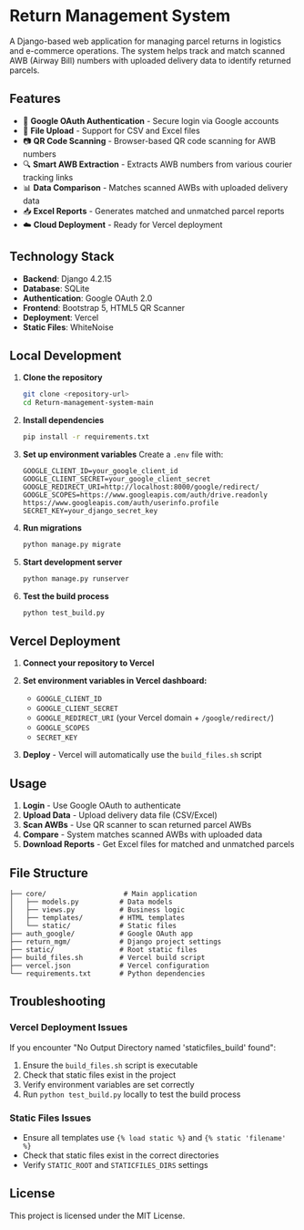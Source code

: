 # Return Management System

A Django-based web application for managing parcel returns in logistics and e-commerce operations. The system helps track and match scanned AWB (Airway Bill) numbers with uploaded delivery data to identify returned parcels.

## Features

- 🔐 **Google OAuth Authentication** - Secure login via Google accounts
- 📁 **File Upload** - Support for CSV and Excel files
- 📷 **QR Code Scanning** - Browser-based QR code scanning for AWB numbers
- 🔍 **Smart AWB Extraction** - Extracts AWB numbers from various courier tracking links
- 📊 **Data Comparison** - Matches scanned AWBs with uploaded delivery data
- 📥 **Excel Reports** - Generates matched and unmatched parcel reports
- ☁️ **Cloud Deployment** - Ready for Vercel deployment

## Technology Stack

- **Backend**: Django 4.2.15
- **Database**: SQLite
- **Authentication**: Google OAuth 2.0
- **Frontend**: Bootstrap 5, HTML5 QR Scanner
- **Deployment**: Vercel
- **Static Files**: WhiteNoise

## Local Development

1. **Clone the repository**
   ```bash
   git clone <repository-url>
   cd Return-management-system-main
   ```

2. **Install dependencies**
   ```bash
   pip install -r requirements.txt
   ```

3. **Set up environment variables**
   Create a `.env` file with:
   ```
   GOOGLE_CLIENT_ID=your_google_client_id
   GOOGLE_CLIENT_SECRET=your_google_client_secret
   GOOGLE_REDIRECT_URI=http://localhost:8000/google/redirect/
   GOOGLE_SCOPES=https://www.googleapis.com/auth/drive.readonly https://www.googleapis.com/auth/userinfo.profile
   SECRET_KEY=your_django_secret_key
   ```

4. **Run migrations**
   ```bash
   python manage.py migrate
   ```

5. **Start development server**
   ```bash
   python manage.py runserver
   ```

6. **Test the build process**
   ```bash
   python test_build.py
   ```

## Vercel Deployment

1. **Connect your repository to Vercel**

2. **Set environment variables in Vercel dashboard:**
   - `GOOGLE_CLIENT_ID`
   - `GOOGLE_CLIENT_SECRET`
   - `GOOGLE_REDIRECT_URI` (your Vercel domain + `/google/redirect/`)
   - `GOOGLE_SCOPES`
   - `SECRET_KEY`

3. **Deploy** - Vercel will automatically use the `build_files.sh` script

## Usage

1. **Login** - Use Google OAuth to authenticate
2. **Upload Data** - Upload delivery data file (CSV/Excel)
3. **Scan AWBs** - Use QR scanner to scan returned parcel AWBs
4. **Compare** - System matches scanned AWBs with uploaded data
5. **Download Reports** - Get Excel files for matched and unmatched parcels

## File Structure

```
├── core/                   # Main application
│   ├── models.py          # Data models
│   ├── views.py           # Business logic
│   ├── templates/         # HTML templates
│   └── static/            # Static files
├── auth_google/           # Google OAuth app
├── return_mgm/            # Django project settings
├── static/                # Root static files
├── build_files.sh         # Vercel build script
├── vercel.json            # Vercel configuration
└── requirements.txt       # Python dependencies
```

## Troubleshooting

### Vercel Deployment Issues

If you encounter "No Output Directory named 'staticfiles_build' found":

1. Ensure the `build_files.sh` script is executable
2. Check that static files exist in the project
3. Verify environment variables are set correctly
4. Run `python test_build.py` locally to test the build process

### Static Files Issues

- Ensure all templates use `{% load static %}` and `{% static 'filename' %}`
- Check that static files exist in the correct directories
- Verify `STATIC_ROOT` and `STATICFILES_DIRS` settings

## License

This project is licensed under the MIT License.